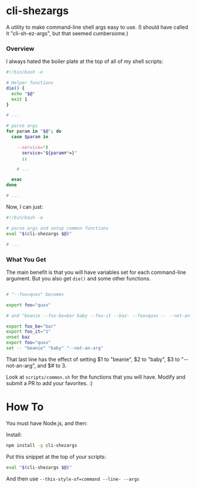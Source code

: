 # cli-shezargs #

A utility to make command-line shell args easy to use. (I should have called it "cli-sh-ez-args", but that seemed
cumbersome.)

### Overview ###

I always hated the boiler plate at the top of all of my shell scripts:

```sh
#!/bin/bash -e

# Helper functions
die() {
  echo "$@"
  exit 1
}

# ...

# parse args
for param in "$@"; do
  case $param in

    --service=*)
      service="${param#*=}"
      ;;

    # ...

  esac
done

# ...

```

Now, I can just:

```sh
#!/bin/bash -e

# parse args and setup common functions
eval "$(cli-shezargs $@)"

# ...

```

### What You Get ###

The main benefit is that you will have variables set for each command-line
argument. But you also get ```die()``` and some other functions.

```sh

# "--foo=quxx" becomes

export foo="quxx"

# and "beanie --foo-be=bar baby --foo-it --baz- --foo=quxx -- --not-an-arg" becomes

export foo_be="bar"
export foo_it="1"
unset baz
export foo="quxx"
set -- "beanie" "baby" "--not-an-arg"

```

That last line has the effect of setting $1 to "beanie", $2 to "baby", $3 to "--not-an-arg", and $# to 3.

Look at ```scripts/common.sh``` for the functions that you will have. Modify and submit a PR to add your favorites. :)

# How To #

You must have Node.js, and then:

Install:

```sh
npm install -g cli-shezargs
```

Put this snippet at the top of your scripts:

```sh
eval "$(cli-shezargs $@)"
```

And then use ```--this-style-of=command --line- --args```

